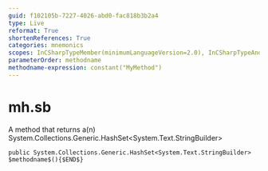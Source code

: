 ```yaml
---
guid: f102105b-7227-4026-abd0-fac818b3b2a4
type: Live
reformat: True
shortenReferences: True
categories: mnemonics
scopes: InCSharpTypeMember(minimumLanguageVersion=2.0), InCSharpTypeAndNamespace(minimumLanguageVersion=2.0)
parameterOrder: methodname
methodname-expression: constant("MyMethod")
---
```


# mh.sb

A method that returns a(n) System.Collections.Generic.HashSet<System.Text.StringBuilder>

```
public System.Collections.Generic.HashSet<System.Text.StringBuilder> $methodname$(){$END$}
```
